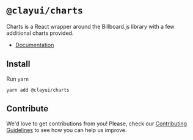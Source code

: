 # `@clayui/charts`

Charts is a React wrapper around the Billboard.js library with a few additional charts provided.

-   [Documentation](https://clayui.com/docs/components/charts.html)

## Install

Run `yarn`

```shell
yarn add @clayui/charts
```

## Contribute

We'd love to get contributions from you! Please, check our [Contributing Guidelines](https://github.com/liferay/clay/blob/master/CONTRIBUTING.md) to see how you can help us improve.
